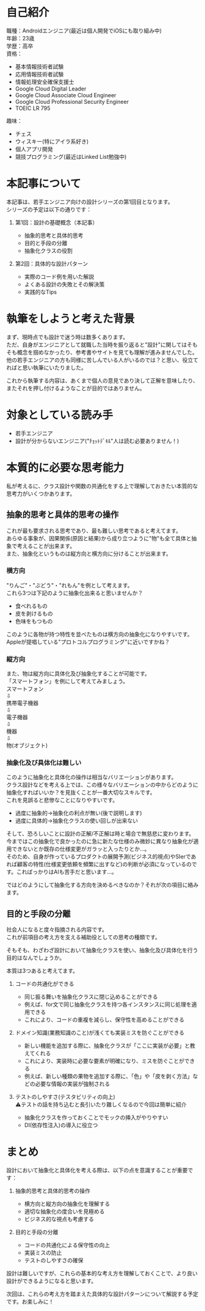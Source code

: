 <!--
title:   若手モバイルエンジニアが設計をする際によく考えてることを殴り書きしてみた
tags:    Android,iOS,ポエム,若手エンジニア,設計
id:      712094585711b01f913e
private: true
-->
# 自己紹介
職種：Androidエンジニア(最近は個人開発でiOSにも取り組み中)  
年齢：23歳  
学歴：高卒  
資格：  
* 基本情報技術者試験
* 応用情報技術者試験
* 情報処理安全確保支援士
* Google Cloud Digital Leader
* Google Cloud Associate Cloud Engineer
* Google Cloud Professional Security Engineer
* TOEIC LR 795  

趣味：  
* チェス
* ウィスキー(特にアイラ系好き)
* 個人アプリ開発
* 競技プログラミング(最近はLinked List勉強中)

# 本記事について
本記事は、若手エンジニア向けの設計シリーズの第1回目となります。  
シリーズの予定は以下の通りです：

1. 第1回：設計の基礎概念（本記事）
   - 抽象的思考と具体的思考
   - 目的と手段の分離
   - 抽象化クラスの役割

2. 第2回：具体的な設計パターン
   - 実際のコード例を用いた解説
   - よくある設計の失敗とその解決策
   - 実践的なTips

# 執筆をしようと考えた背景
まず、現時点でも設計で迷う時は数多くあります。  
ただ、自身がエンジニアとして就職した当時を振り返ると"設計"に関してはそもそも概念を掴めなかったり、参考書やサイトを見ても理解が進みませんでした。 
他の若手エンジニアの方も同様に苦しんでいる人がいるのでは？と思い、役立てればと思い執筆にいたりました。

これから執筆する内容は、あくまで個人の意見であり決して正解を意味したり、またそれを押し付けるようなことが目的ではありません。

# 対象としている読み手
* 若手エンジニア
* 設計が分からないエンジニア("ﾁｮｯﾄﾃﾞｷﾙ"人は読む必要ありません！)

# 本質的に必要な思考能力
私が考えるに、クラス設計や関数の共通化をする上で理解しておきたい本質的な思考力がいくつかあります。  

## 抽象的思考と具体的思考の操作
これが最も要求される思考であり、最も難しい思考であると考えてます。  
あらゆる事象が、因果関係(原因と結果)から成り立つように"物"も全て具体と抽象で考えることが出来ます。  
また、抽象化というものは縦方向と横方向に分けることが出来ます。  

### 横方向
"りんご"・"ぶどう"・"れもん"を例として考えます。  
これら3つは下記のように抽象化出来ると思いませんか？  
* 食べれるもの  
* 皮を剥けるもの  
* 色味をもつもの  

このように各物が持つ特性を並べたものは横方向の抽象化になりやすいです。  
Appleが提唱している"プロトコルプログラミング"に近いですかね？

### 縦方向
また、物は縦方向に具体化及び抽象化することが可能です。  
「スマートフォン」を例にして考えてみましょう。  
スマートフォン  
⇩  
携帯電子機器  
⇩  
電子機器  
⇩  
機器  
⇩  
物(オブジェクト)

### 抽象化及び具体化は難しい
このように抽象化と具体化の操作は相当なバリエーションがあります。  
クラス設計などを考える上では、この様々なバリエーションの中からどのように抽象化すればいいか？を見抜くことが一番大切なスキルです。  
これを見誤ると悲惨なことになりやすいです。
* 過度に抽象的→抽象化の利点が無い(後で説明します)
* 過度に具体的→抽象化クラスの使い回しが出来ない

そして、恐ろしいことに設計の正解/不正解は時と場合で無慈悲に変わります。  
今まではこの抽象化で良かったのに急に新たな仕様のみ微妙に異なり抽象化が適用できないとか既存の仕様変更がガラッと入ったりとか...。  
そのため、自身が作っているプロダクトの展開予測(ビジネス的視点)やSIerであれば顧客の特性(仕様変更依頼を頻繁に出すなど)の判断が必須になっているのです。こればっかりはAIも苦手だと思います...。

ではどのようにして抽象化する方向を決めるべきなのか？それが次の項目に絡みます。

## 目的と手段の分離
社会人になると度々指摘される内容です。  
これが前項目の考え方を支える補助役としての思考の種類です。

そもそも、わざわざ設計において抽象化クラスを使い、抽象化及び具体化を行う目的はなんでしょうか。  

本質は3つあると考えてます。
1. コードの共通化ができる
   - 同じ振る舞いを抽象化クラスに閉じ込めることができる
   - 例えば、for文で同じ抽象化クラスを持つ各インスタンスに同じ処理を適用できる
   - これにより、コードの重複を減らし、保守性を高めることができる

2. ドメイン知識(業務知識のこと)が浅くても実装ミスを防ぐことができる
   - 新しい機能を追加する際に、抽象化クラスが「ここに実装が必要」と教えてくれる
   - これにより、実装時に必要な要素が明確になり、ミスを防ぐことができる
   - 例えば、新しい種類の果物を追加する際に、「色」や「皮を剥く方法」などの必要な情報の実装が強制される

3. テストのしやすさ(テスタビリティの向上)  
⚠️テストの話を持ち込むと長引いたり難しくなるので今回は簡単に紹介
   - 抽象化クラスを作っておくことでモックの挿入がやりやすい
   - DI(依存性注入)の導入に役立つ

# まとめ
設計において抽象化と具体化を考える際は、以下の点を意識することが重要です：

1. 抽象的思考と具体的思考の操作
   - 横方向と縦方向の抽象化を理解する
   - 適切な抽象化の度合いを見極める
   - ビジネス的な視点も考慮する

2. 目的と手段の分離
   - コードの共通化による保守性の向上
   - 実装ミスの防止
   - テストのしやすさの確保

設計は難しいですが、これらの基本的な考え方を理解しておくことで、より良い設計ができるようになると思います。

次回は、これらの考え方を踏まえた具体的な設計パターンについて解説する予定です。お楽しみに！
